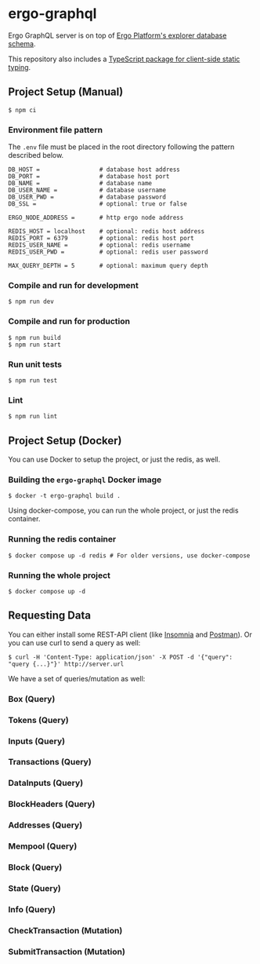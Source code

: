 # ergo-graphql

Ergo GraphQL server is on top of [Ergo Platform's explorer database schema](https://github.com/ergoplatform/explorer-backend/blob/master/modules/explorer-core/src/main/resources/db/V9__Schema.sql).

This repository also includes a [TypeScript package for client-side static typing](/packages/ts-types/).

## Project Setup (Manual)

```
$ npm ci
```

### Environment file pattern

The `.env` file must be placed in the root directory following the pattern described below.

```env
DB_HOST =                 # database host address
DB_PORT =                 # database host port
DB_NAME =                 # database name
DB_USER_NAME =            # database username
DB_USER_PWD =             # database password
DB_SSL =                  # optional: true or false

ERGO_NODE_ADDRESS =       # http ergo node address

REDIS_HOST = localhost    # optional: redis host address
REDIS_PORT = 6379         # optional: redis host port
REDIS_USER_NAME =         # optional: redis username
REDIS_USER_PWD =          # optional: redis user password

MAX_QUERY_DEPTH = 5       # optional: maximum query depth
```

### Compile and run for development

```
$ npm run dev
```

### Compile and run for production

```
$ npm run build
$ npm run start
```

### Run unit tests

```
$ npm run test
```

### Lint

```
$ npm run lint
```

## Project Setup (Docker)

You can use Docker to setup the project, or just the redis, as well.

### Building the `ergo-graphql` Docker image
```
$ docker -t ergo-graphql build .
```

Using docker-compose, you can run the whole project, or just the redis container.

### Running the redis container
```
$ docker compose up -d redis # For older versions, use docker-compose
```

### Running the whole project
```
$ docker compose up -d
```

## Requesting Data

You can either install some REST-API client (like [Insomnia](https://insomnia.rest/) and [Postman](https://www.postman.com/)). Or you can use curl to send a query as well:
```
$ curl -H 'Content-Type: application/json' -X POST -d '{"query": "query {...}"}' http://server.url
```

We have a set of queries/mutation as well:
### Box (Query)

### Tokens (Query)

### Inputs (Query)

### Transactions (Query)

### DataInputs (Query)

### BlockHeaders (Query)

### Addresses (Query)

### Mempool (Query)

### Block (Query)

### State (Query)

### Info (Query)

### CheckTransaction (Mutation)

### SubmitTransaction (Mutation)

